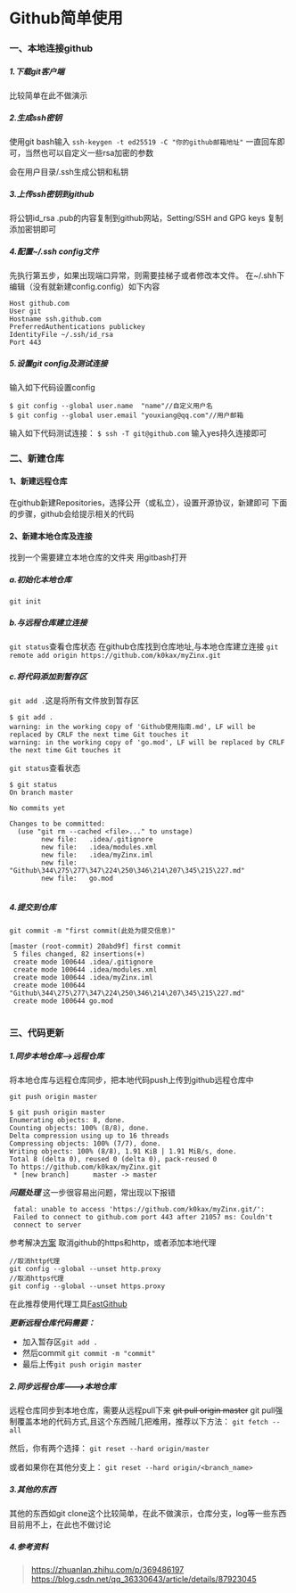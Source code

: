 # Github简单使用

### 一、本地连接github
##### 1.下载git客户端
比较简单在此不做演示
##### 2.生成ssh密钥
使用git  bash输入
`ssh-keygen -t ed25519 -C "你的github邮箱地址"`
一直回车即可，当然也可以自定义一些rsa加密的参数

会在用户目录/.ssh生成公钥和私钥
##### 3.上传ssh密钥到github
将公钥id_rsa .pub的内容复制到github网站，Setting/SSH and GPG keys 复制添加密钥即可
##### 4.配置~/.ssh config文件
先执行第五步，如果出现端口异常，则需要挂梯子或者修改本文件。
在~/.shh下编辑（没有就新建config.config）如下内容
```config
Host github.com
User git
Hostname ssh.github.com
PreferredAuthentications publickey
IdentityFile ~/.ssh/id_rsa
Port 443
```
##### 5.设置git config及测试连接
输入如下代码设置config
```git
$ git config --global user.name  "name"//自定义用户名
$ git config --global user.email "youxiang@qq.com"//用户邮箱

```
输入如下代码测试连接：
`$ ssh -T git@github.com`
输入yes持久连接即可

### 二、新建仓库

#### 1、新建远程仓库
在github新建Repositories，选择公开（或私立），设置开源协议，新建即可
下面的步骤，github会给提示相关的代码

#### 2、新建本地仓库及连接
找到一个需要建立本地仓库的文件夹
用gitbash打开
##### a.初始化本地仓库
`git init`
##### b.与远程仓库建立连接
`git status`查看仓库状态
在github仓库找到仓库地址,与本地仓库建立连接
`git remote add origin https://github.com/k0kax/myZinx.git`
##### c.将代码添加到暂存区
`git add .`这是将所有文件放到暂存区
```git
$ git add .
warning: in the working copy of 'Github使用指南.md', LF will be replaced by CRLF the next time Git touches it
warning: in the working copy of 'go.mod', LF will be replaced by CRLF the next time Git touches it
```

`git status`查看状态
```git
$ git status
On branch master

No commits yet

Changes to be committed:
  (use "git rm --cached <file>..." to unstage)
        new file:   .idea/.gitignore
        new file:   .idea/modules.xml
        new file:   .idea/myZinx.iml
        new file:   "Github\344\275\277\347\224\250\346\214\207\345\215\227.md"
        new file:   go.mod


```

##### 4.提交到仓库
`git commit -m "first commit(此处为提交信息)"`
```git
[master (root-commit) 20abd9f] first commit
 5 files changed, 82 insertions(+)
 create mode 100644 .idea/.gitignore
 create mode 100644 .idea/modules.xml
 create mode 100644 .idea/myZinx.iml
 create mode 100644 "Github\344\275\277\347\224\250\346\214\207\345\215\227.md"
 create mode 100644 go.mod


```



### 三、代码更新

##### 1.同步本地仓库-->远程仓库

将本地仓库与远程仓库同步，把本地代码push上传到github远程仓库中
````git
git push origin master
````

```git
$ git push origin master
Enumerating objects: 8, done.
Counting objects: 100% (8/8), done.
Delta compression using up to 16 threads
Compressing objects: 100% (7/7), done.
Writing objects: 100% (8/8), 1.91 KiB | 1.91 MiB/s, done.
Total 8 (delta 0), reused 0 (delta 0), pack-reused 0
To https://github.com/k0kax/myZinx.git
 * [new branch]      master -> master
```
***问题处理***
这一步很容易出问题，常出现以下报错
```git
 fatal: unable to access 'https://github.com/k0kax/myZinx.git/': 
 Failed to connect to github.com port 443 after 21057 ms: Couldn't 
 connect to server
```
参考解决[方案](https://blog.csdn.net/good_good_xiu/article/details/118567249)
取消github的https和http，或者添加本地代理
```git
//取消http代理
git config --global --unset http.proxy
//取消https代理 
git config --global --unset https.proxy
```
在此推荐使用代理工具[FastGithub](https://github.com/dotnetcore/FastGithub)


***更新远程仓库代码需要：***
* 加入暂存区`git add .`
* 然后commit `git commit -m "commit"`
* 最后上传`git push origin master`


##### 2.同步远程仓库--->本地仓库
远程仓库同步到本地仓库，需要从远程pull下来
~~git pull origin master~~ git pull强制覆盖本地的代码方式,且这个东西贼几把难用，推荐以下方法：
`git fetch --all`

然后，你有两个选择：
`git reset --hard origin/master`

或者如果你在其他分支上：
`git reset --hard origin/<branch_name>`


##### 3.其他的东西
其他的东西如git clone这个比较简单，在此不做演示，仓库分支，log等一些东西目前用不上，在此也不做讨论

##### 4.参考资料
> https://zhuanlan.zhihu.com/p/369486197     
> https://blog.csdn.net/qq_36330643/article/details/87923045

